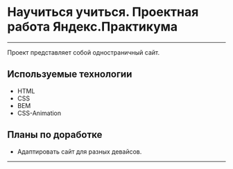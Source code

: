 # Научиться учиться. Проектная работа Яндекс.Практикума
---

Проект представляет собой одностраничный сайт.

## Используемые технологии
* HTML
* CSS
* BEM
* CSS-Animation

## Планы по доработке
* Адаптировать сайт для разных девайсов.

---
